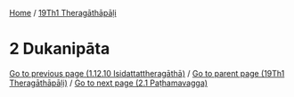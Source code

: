 
[Home](/) / [19Th1 Theragāthāpāḷi](../19Th1.md)

# 2 Dukanipāta


[Go to previous page (1.12.10 Isidattattheragāthā)](1/1.12/1.12.10.md) / [Go to parent page (19Th1 Theragāthāpāḷi)](0.md) / [Go to next page (2.1 Paṭhamavagga)](2/2.1.md)


